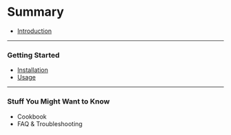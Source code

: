 # Summary

* [Introduction](README.md)

---

### Getting Started

* [Installation](./getting-started/installation.md)
* [Usage](./getting-started/usage.md)

---

### Stuff You Might Want to Know

* Cookbook
* FAQ & Troubleshooting
